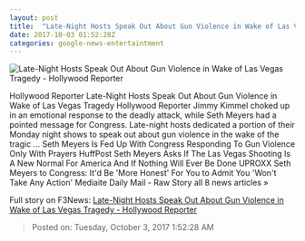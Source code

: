 ```yaml
---
layout: post
title:  "Late-Night Hosts Speak Out About Gun Violence in Wake of Las Vegas Tragedy - Hollywood Reporter"
date: 2017-10-03 01:52:28Z
categories: google-news-entertaintment
---
```


![Late-Night Hosts Speak Out About Gun Violence in Wake of Las Vegas Tragedy - Hollywood Reporter](http://cdn3.thr.com/sites/default/files/2017/10/jimmy_kimmel_las_vegas_response.jpg)

Hollywood Reporter Late-Night Hosts Speak Out About Gun Violence in Wake of Las Vegas Tragedy Hollywood Reporter Jimmy Kimmel choked up in an emotional response to the deadly attack, while Seth Meyers had a pointed message for Congress. Late-night hosts dedicated a portion of their Monday night shows to speak out about gun violence in the wake of the tragic ... Seth Meyers Is Fed Up With Congress Responding To Gun Violence Only With Prayers HuffPost Seth Meyers Asks If The Las Vegas Shooting Is A New Normal For America And If Nothing Will Ever Be Done UPROXX Seth Meyers to Congress: It'd Be 'More Honest' For You to Admit You 'Won't Take Any Action' Mediaite Daily Mail - Raw Story all 8 news articles »


Full story on F3News: [Late-Night Hosts Speak Out About Gun Violence in Wake of Las Vegas Tragedy - Hollywood Reporter](http://www.f3nws.com/n/jRk2AH)

> Posted on: Tuesday, October 3, 2017 1:52:28 AM
